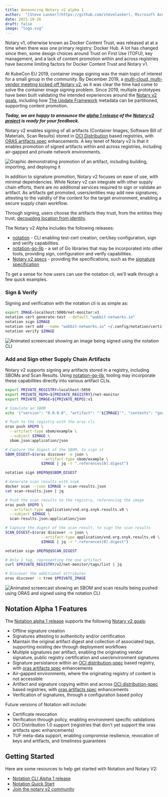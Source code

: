 ```yaml
---
title: Announcing Notary v2 alpha 1
author:  "[Steve Lasker](https://github.com/stevelasker), Microsoft Azure"
date: 2021-10-26
draft: false
image: "logo.svg"
---
```


Notary v1, otherwise known as Docker Content Trust, was released at at a time when there was one primary registry: Docker Hub. A lot has changed since then, some design choices around Trust on First Use (TOFU), key management, and a lack of content promotion within and across registries have become limiting factors for Docker Content Trust and Notary v1.

At KubeCon EU 2019, container image signing was the main topic of interest for a small group in the community. By December 2019, a [multi-cloud, multi-vendor meeting kicked off Notary v2](https://github.com/notaryproject/meeting-notes/blob/main/meeting-notes-2019.md), as it was clear the time had come to solve the container image signing problem.
Since 2019, multiple prototypes have been built validating the intended experiences around the [Notary v2 goals][notary-v2-goals], including how [The Update Framework](https://theupdateframework.io/) metadata can be partitioned, supporting content promotion.

***Today, we are happy to announce the [alpha 1 release][notary-v2-release] of the [Notary v2 project][notary-v2] is ready for your feedback.***

Notary v2 enables signing of all artifacts (Container Images, Software Bill of Materials, Scan Results) stored in [OCI Distribution][oci-distribution] based registries, with [ORAS artifacts spec][oras-artifacts] enhancements.
A key tenet of Notary v2 is that it enables promotion of signed artifacts within and across registries, including air-gapped and private network environments.

![Graphic demonstrating promotion of an artifact, including building, importing, and deploying it](../announcing-notation-alpha1/artifact-promotion.svg)

In addition to signature promotion, Notary v2 focuses on ease of use, with minimal dependencies. While Notary v2 can integrate with other supply chain efforts, there are no additional services required to sign or validate an artifact.
As artifacts get promoted, users/entities may add new signatures, attesting to the validity of the content for the target environment, enabling a secure supply chain workflow.

Through signing, users choose the artifacts they trust, from the entities they trust, [decoupling location from identity](https://stevelasker.blog/2021/09/24/separating-identity-from-location/).

The Notary v2 Alpha includes the following releases:
- [notation][notation-release] - CLI enabling test-cert creation, cert/key configuration, sign and verify capabilities.
- [notation-go-lib][notation-lib-release] - a set of Go libraries that may be incorporated into other tools, providing sign, configuration and verify capabilities.
- [Notary v2 specs][notary-v2-specs] - providing the specifications, such as the [signature specification](https://github.com/notaryproject/notaryproject/blob/main/signature-specification.md)

To get a sense for how users can use the notation cli, we'll walk through a few quick examples.

### Sign & Verify

Signing and verification with the notation cli is as simple as:

```bash
export IMAGE=localhost:5000/net-monitor:v1
notation cert generate-test --default "wabbit-networks.io"
notation sign $IMAGE
notation cert add --name "wabbit-networks.io" ~/.config/notation/certificate/wabbit-networks.io.crt
notation verify $IMAGE
```

![Animated screencast showing an image being signed using the notation CLI](../announcing-notation-alpha1/sign-verify.gif)

### Add and Sign other Supply Chain Artifacts

Notary v2 supports signing any artifacts stored in a registry, including SBOMs and Scan Results. Using [notation-go-lib][notation-lib-release], tooling may incorporate these capabilities directly into various artifact CLIs.

```bash
export PRIVATE_REGISTRY=localhost:5050
export PRIVATE_REPO=${PRIVATE_REGISTRY}/net-monitor
export PRIVATE_IMAGE=${PRIVATE_REPO}:v1

# Simulate an SBOM
echo '{"version": "0.0.0.0", "artifact": "'${IMAGE}'", "contents": "good"}' > sbom.json

# Push to the registry with the oras cli
oras push $REPO \
  --artifact-type sbom/example \
  --subject $IMAGE \
  sbom.json:application/json

# Capture the digest of the SBOM, to sign it
SBOM_DIGEST=$(oras discover -o json \
                --artifact-type sbom/example \
                $IMAGE | jq -r ".references[0].digest")

notation sign $REPO@$SBOM_DIGEST

# Generate scan results with snyk
docker scan --json $IMAGE > scan-results.json
cat scan-results.json | jq

# Push the scan results to the registry, referencing the image
oras push $REPO \
  --artifact-type application/vnd.org.snyk.results.v0 \
  --subject $IMAGE \
  scan-results.json:application/json

# Capture the digest of the scan result, to sign the scan results
SCAN_DIGEST=$(oras discover -o json \
                --artifact-type application/vnd.org.snyk.results.v0 \
                $IMAGE | jq -r ".references[0].digest")

notation sign $REPO@$SCAN_DIGEST

# Only 1 tag, representing the one artifact
curl $PRIVATE_REGISTRY/v2/net-monitor/tags/list | jq

# Discover the additional attributes
oras discover -o tree $PRIVATE_IMAGE
```

![Animated screencast showing an SBOM and scan results being pushed using ORAS and signed using the notation CLI](../announcing-notation-alpha1/additional-objects.gif)

## Notation Alpha 1 Features

The [Notation alpha 1 release][notation-release] supports the following [Notary v2 goals][notary-v2-goals]:
- Offline signature creation
- Signatures attesting to authenticity and/or certification
- Maintain the original artifact digest and collection of associated tags, supporting existing dev through deployment workflows
- Multiple signatures per artifact, enabling the originating vendor signature, public registry certification and user/environment signatures
- Signature persistance within an [OCI distribution-spec][oci-distribution] based registry, with [oras artifacts spec][oras-artifacts] enhancements
- Air-gapped environments, where the originating registry of content is not accessible
- Artifact and signature copying within and across [OCI distribution-spec][oci-distribution] based registries, with [oras artifacts spec][oras-artifacts] enhancements
- Verification of signatures, through a configuration based policy

Future versions of Notation will include:

- Certificate revocation
- Verification through policy, enabling environment specific validations
- OCI Distribution 1.0 support (registries that don't yet support the oras artifacts spec enhancements)
- TUF meta-data support, enabling compromise resilience, revocation of keys and artifacts, and timeliness guarantees

## Getting Started

Here are some resources to help get started with Notation and Notary V2:

- [Notation CLI Alpha 1 release][notation-release]
- [Notation Quick Start](https://github.com/notaryproject/notation#notation-quick-start)
- [Join the notary v2 community](https://github.com/notaryproject/notation#community)

[notary-v2]:              https://github.com/notaryproject/notaryproject/
[notary-v2-goals]:        https://github.com/notaryproject/notaryproject/blob/main/requirements.md#goals
[notation-release]:       https://github.com/notaryproject/notation/releases/tag/v0.7.0-alpha.1
[notary-v2-release]:       https://github.com/notaryproject/roadmap/blob/main/RELEASENOTES/v2.0.0.alpha-1.MD
[notation-lib-release]:   https://github.com/notaryproject/notation-go-lib/releases/tag/v0.7.0-alpha.1
[notary-v2-specs]:        https://github.com/notaryproject/notaryproject/releases/tag/v1.0.0-draft.1
[oci-distribution]:       https://github.com/opencontainers/distribution-spec
[oci-artifacts]:          https://github.com/opencontainers/artifacts
[oras-artifacts]:         https://github.com/oras-project/artifacts-spec/
